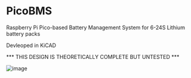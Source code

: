 # PicoBMS
Raspberry Pi Pico-based Battery Management System for 6-24S Lithium battery packs

Devleoped in KiCAD

*** THIS DESIGN IS THEORETICALLY COMPLETE BUT UNTESTED ***

![image](https://github.com/SwarleyAUS/PicoBMS/assets/52816180/9a5638c5-4359-4398-8ae4-b3b54bcd7027)
